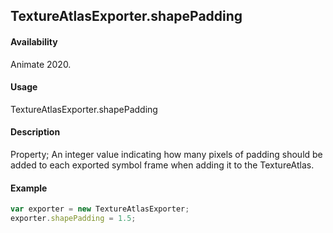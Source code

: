 ## TextureAtlasExporter.shapePadding

#### Availability

Animate 2020.

#### Usage

TextureAtlasExporter.shapePadding

#### Description

Property; An integer value indicating how many pixels of padding should be added to each exported symbol frame
when adding it to the TextureAtlas.

#### Example

``` javascript
var exporter = new TextureAtlasExporter;
exporter.shapePadding = 1.5;
````
